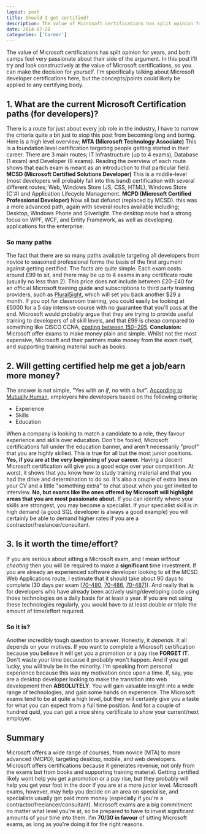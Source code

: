 ```yaml
---
layout: post
title: Should I get certified?
description: The value of Microsoft certifications has split opinion for years, and both camps feel very passionate about their side of the argument. Lets find out...
date: 2014-07-28
categories: ['Career']
---
```


The value of Microsoft certifications has split opinion for years, and both camps feel very passionate about their side of the argument. In this post I'll try and look constructively at the value of Microsoft certifications, so you can make the decision for yourself. I'm specifically talking about Microsoft developer certifications here, but the concepts/points could likely be applied to any certifying body.

## 1. What are the current Microsoft Certification paths (for developers)?

There is a route for just about every job role in the industry, I have to narrow the criteria quite a bit just to stop this post from becoming long and boring. Here is a high level overview; **MTA (Microsoft Technology Associate)** This is a foundation level certification targeting people getting started in their career. There are 3 main routes; IT Infrastructure (up to 4 exams), Database (1 exam) and Developer (8 exams). Reading the overview of each route shows that each exam is meant as an introduction to that particular field. **MCSD (Microsoft Certified Solutions Developer)** This is a middle-level (most developers will probably fall into this band) certification with several different routes; Web, Windows Store (JS, CSS, HTML), Windows Store (C'#) and Application Lifecycle Management. **MCPD (Microsoft Certified Professional Developer)** Now all but defunct (replaced by MCSD). this was a more advanced path, again with several routes available including; Desktop, Windows Phone and Silverlight. The desktop route had a strong focus on WPF, WCF, and Entity Framework, as well as developing applications for the enterprise.

### So many paths

The fact that there are so many paths available targeting all developers from novice to seasoned professional forms the basis of the first argument against getting certified. The facts are quite simple. Each exam costs around £99 to sit, and there may be up to 4 exams in any certificate route (usually no less than 2). This price does not include between £20-£40 for an official Microsoft training guide and subscriptions to third party training providers, such as [PluralSight](https://pluralsight.com/), which will set you back another $29 a month. If you opt for classroom training, you could easily be looking at £5000 for a 5 day intensive course with no guarantee that you'll pass at the end. Microsoft would probably argue that they are trying to provide useful training to developers of all skill levels, and that £99 is cheap compared to something like CISCO CCNA, [costing between $150-$295](http://www.gocertify.com/certifications/cisco/ccna.html). **Conclusion:** Microsoft offer exams to make money plain and simple. Whilst not the most expensive, Microsoft and their partners make money from the exam itself, and supporting training material such as books.

## 2. Will getting certified help me get a job/earn more money?

The answer is not simple, "Yes with an _if_, no with a _but_". [According to Mutually Human](http://www.mutuallyhuman.com/blog/2012/04/26/hiring-a-developer-you-re-doing-it-wrong/), employers hire developers based on the following criteria;

* Experience
* Skills
* Education

When a company is looking to match a candidate to a role, they favour experience and skills over education. Don't be fooled, Microsoft certifications fall under the education banner, and aren't necessarily "proof" that you are highly skilled. This is true for all but the most junior positions. **Yes, if you are at the very beginning of your career.** Having a decent Microsoft certification will give you a good edge over your competition. At worst, it shows that you know how to study training material and that you had the drive and determination to do so. It's also a couple of extra lines on your CV and a little "something extra" to chat about when you get invited to interview. **No, but exams like the ones offered by Microsoft will highlight areas that you are most passionate about.** If you can identify where your skills are strongest, you may become a specialist. If your specialist skill is in high demand (a good SQL developer is always a good example) you will certainly be able to demand higher rates if you are a contractor/freelancer/consultant.

## 3. Is it worth the time/effort?

If you are serious about sitting a Microsoft exam, and I mean _without cheating_ then you will be required to make a **significant** time investment. If you are already an experienced software developer looking to sit the MCSD Web Applications route, I estimate that it should take about 90 days to complete (30 days per exam [[70-480](/career/how-to-pass-microsoft-exam-070-480-html-5-css-3-and-javascript-in-30-days/), [70-486](/career/how-to-pass-microsoft-exam-70-486-developing-asp-net-mvc-4-web-applications-in-30-days/), [70-487](/career/pass-microsoft-exam-70-487-developing-microsoft-azure-web-services-30-days/)]). And really that is for developers who have already been actively using/developing code using those technologies on a daily basis for at least a year. If you are not using these technologies regularly, you would have to at least double or triple the amount of time/effort required.

### So it is?

Another incredibly tough question to answer. Honestly, it _depends_. It all depends on your motives. If you want to complete a Microsoft certification because you believe it will get you a promotion or a pay rise **FORGET IT**. Don't waste your time because it probably won't happen. And if you get lucky, you will truly be in the minority. I'm speaking from personal experience because this was my motivation once upon a time. If, say, you are a desktop developer looking to make the transition into web development then **ABSOLUTELY**. You will gain valuable insight into a wide range of technologies, and gain some hands on experience. The Microsoft exams tend to be at quite a high level, but they will certainly give you a taste for what you can expect from a full time position. And for a couple of hundred quid, you can get a nice shiny certificate to show your current/next employer.

## Summary

Microsoft offers a wide range of courses, from novice (MTA) to more advanced (MCPD), targeting desktop, mobile, and web developers. Microsoft offers certifications because it generates revenue, not only from the exams but from books and supporting training material. Getting certified likely wont help you get a promotion or a pay rise, but they probably will help you get your foot in the door if you are at a more junior level. Microsoft exams, however, may help you decide on an area on specialise, and specialists usually get paid more money (especially if you're a contractor/freelancer/consultant). Microsoft exams are a big commitment no matter what level you're at, so be prepared to have to invest significant amounts of your time into them. I'm **70/30 in favour** of sitting Microsoft exams, as long as you're doing it for the right reasons.
